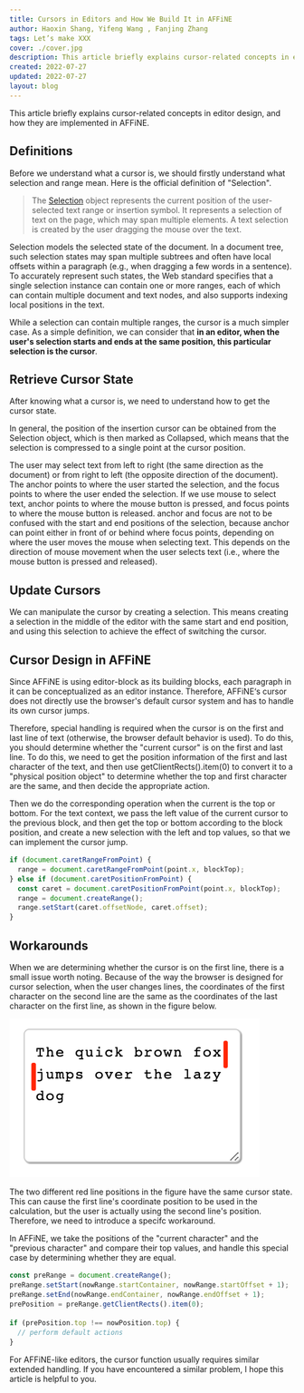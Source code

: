 ```yaml
---
title: Cursors in Editors and How We Build It in AFFiNE
author: Haoxin Shang, Yifeng Wang , Fanjing Zhang
tags: Let’s make XXX
cover: ./cover.jpg
description: This article briefly explains cursor-related concepts in editor design, and how they are implemented in AFFiNE
created: 2022-07-27
updated: 2022-07-27
layout: blog
---
```


This article briefly explains cursor-related concepts in editor design, and how they are implemented in AFFiNE.

## Definitions

Before we understand what a cursor is, we should firstly understand what selection and range mean. Here is the official definition of "Selection".

> The [Selection](https://developer.mozilla.org/en-US/docs/Web/API/Selection) object represents the current position of the user-selected text range or insertion symbol. It represents a selection of text on the page, which may span multiple elements. A text selection is created by the user dragging the mouse over the text.

Selection models the selected state of the document. In a document tree, such selection states may span multiple subtrees and often have local offsets within a paragraph (e.g., when dragging a few words in a sentence). To accurately represent such states, the Web standard specifies that a single selection instance can contain one or more ranges, each of which can contain multiple document and text nodes, and also supports indexing local positions in the text.

While a selection can contain multiple ranges, the cursor is a much simpler case. As a simple definition, we can consider that **in an editor, when the user's selection starts and ends at the same position, this particular selection is the cursor**.

## Retrieve Cursor State

After knowing what a cursor is, we need to understand how to get the cursor state.

In general, the position of the insertion cursor can be obtained from the Selection object, which is then marked as Collapsed, which means that the selection is compressed to a single point at the cursor position.

The user may select text from left to right (the same direction as the document) or from right to left (the opposite direction of the document). The anchor points to where the user started the selection, and the focus points to where the user ended the selection. If we use mouse to select text, anchor points to where the mouse button is pressed, and focus points to where the mouse button is released. anchor and focus are not to be confused with the start and end positions of the selection, because anchor can point either in front of or behind where focus points, depending on where the user moves the mouse when selecting text. This depends on the direction of mouse movement when the user selects text (i.e., where the mouse button is pressed and released).

## Update Cursors

We can manipulate the cursor by creating a selection. This means creating a selection in the middle of the editor with the same start and end position, and using this selection to achieve the effect of switching the cursor.

## Cursor Design in AFFiNE

Since AFFiNE is using editor-block as its building blocks, each paragraph in it can be conceptualized as an editor instance. Therefore, AFFiNE‘s cursor does not directly use the browser's default cursor system and has to handle its own cursor jumps.

Therefore, special handling is required when the cursor is on the first and last line of text (otherwise, the browser default behavior is used). To do this, you should determine whether the "current cursor" is on the first and last line. To do this, we need to get the position information of the first and last character of the text, and then use getClientRects().item(0) to convert it to a "physical position object" to determine whether the top and first character are the same, and then decide the appropriate action.

Then we do the corresponding operation when the current is the top or bottom. For the text context, we pass the left value of the current cursor to the previous block, and then get the top or bottom according to the block position, and create a new selection with the left and top values, so that we can implement the cursor jump.

```typescript
if (document.caretRangeFromPoint) {
  range = document.caretRangeFromPoint(point.x, blockTop);
} else if (document.caretPositionFromPoint) {
  const caret = document.caretPositionFromPoint(point.x, blockTop);
  range = document.createRange();
  range.setStart(caret.offsetNode, caret.offset);
}
```

## Workarounds

When we are determining whether the cursor is on the first line, there is a small issue worth noting. Because of the way the browser is designed for cursor selection, when the user changes lines, the coordinates of the first character on the second line are the same as the coordinates of the last character on the first line, as shown in the figure below.

![](./68d267a039274c53a37b05728c02eb2dfc77fe66-442x280.png)

The two different red line positions in the figure have the same cursor state. This can cause the first line's coordinate position to be used in the calculation, but the user is actually using the second line's position. Therefore, we need to introduce a specifc workaround.

In AFFiNE, we take the positions of the "current character" and the "previous character" and compare their top values, and handle this special case by determining whether they are equal.

```typescript
const preRange = document.createRange();
preRange.setStart(nowRange.startContainer, nowRange.startOffset + 1);
preRange.setEnd(nowRange.endContainer, nowRange.endOffset + 1);
prePosition = preRange.getClientRects().item(0);

if (prePosition.top !== nowPosition.top) {
  // perform default actions
}
```

For AFFiNE-like editors, the cursor function usually requires similar extended handling. If you have encountered a similar problem, I hope this article is helpful to you.
